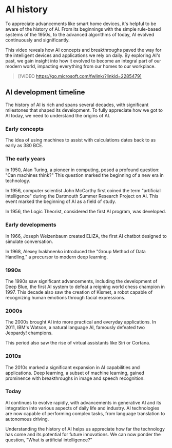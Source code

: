 # AI history

To appreciate advancements like smart home devices, it's helpful to be aware of the history of AI. From its beginnings with the simple rule-based systems of the 1950s, to the advanced algorithms of today, AI evolved continuously and significantly.

This video reveals how AI concepts and breakthroughs paved the way for the intelligent devices and applications we rely on daily. By exploring AI's past, we gain insight into how it evolved to become an integral part of our modern world, impacting everything from our homes to our workplace.

> [!VIDEO https://go.microsoft.com/fwlink/?linkid=2285479]

## AI development timeline

The history of AI is rich and spans several decades, with significant milestones that shaped its development. To fully appreciate how we got to AI today, we need to understand the origins of AI.

### Early concepts

The idea of using machines to assist with calculations dates back to as early as 380 BCE.

### The early years

In 1950, Alan Turing, a pioneer in computing, posed a profound question: "Can machines think?" This question marked the beginning of a new era in technology.

In 1956, computer scientist John McCarthy first coined the term "artificial intelligence" during the Dartmouth Summer Research Project on AI. This event marked the beginning of AI as a field of study.

In 1956, the Logic Theorist, considered the first AI program, was developed.

### Early developments

In 1966, Joseph Weizenbaum created ELIZA, the first AI chatbot designed to simulate conversation.

In 1968, Alexey Ivakhnenko introduced the "Group Method of Data Handling," a precursor to modern deep learning.

### 1990s

The 1990s saw significant advancements, including the development of Deep Blue, the first AI system to defeat a reigning world chess champion in 1997. This decade also saw the creation of Kismet, a robot capable of recognizing human emotions through facial expressions.

### 2000s

The 2000s brought AI into more practical and everyday applications. In 2011, IBM's Watson, a natural language AI, famously defeated two Jeopardy! champions.

This period also saw the rise of virtual assistants like Siri or Cortana.

### 2010s

The 2010s marked a significant expansion in AI capabilities and applications. Deep learning, a subset of machine learning, gained prominence with breakthroughs in image and speech recognition.

### Today

AI continues to evolve rapidly, with advancements in generative AI and its integration into various aspects of daily life and industry. AI technologies are now capable of performing complex tasks, from language translation to autonomous driving.

Understanding the history of AI helps us appreciate how far the technology has come and its potential for future innovations. We can now ponder the question, "What is artificial intelligence?"

